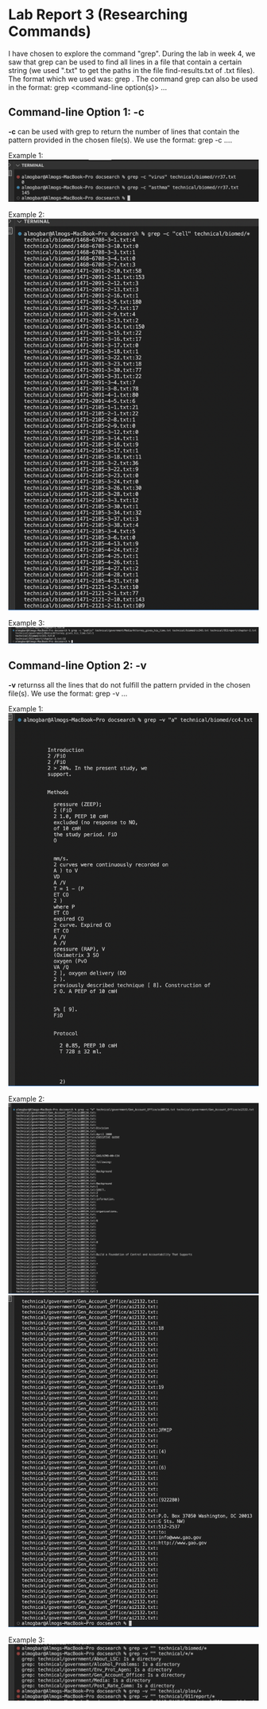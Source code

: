 # Lab Report 3 (Researching Commands)

I have chosen to explore the command "grep". During the lab in week 4, we saw that grep can be used to find all lines in a file that contain a certain string (we used ".txt" to get the paths in the file find-results.txt of .txt files).
The format which we used was: grep <some string> <file>. The command grep can also be used in the format: grep <command-line option(s)> <pattern> <file1> <file2> ...

## Command-line Option 1: -c
**-c** can be used with grep to return the number of lines that contain the pattern provided in the chosen file(s).
We use the format: grep -c <pattern> <file1> <file2> ....

Example 1:
![Image](-cExample1.png)
  
Example 2:  
![Image](-cExample2.png)
  
Example 3:
![Image](-cExample3.png)
  
  
## Command-line Option 2: -v
**-v** returnss all the lines that do not fulfill the pattern prvided in the chosen file(s).
We use the format: grep -v <pattern> <file1> <file2> ...

Example 1:
![Image](-vExample1.png)
  
Example 2:  
![Image](-vExample2.png)
![Image](-vExample2.2.png)
  
Example 3:
![Image](-vExample3.png)
  

